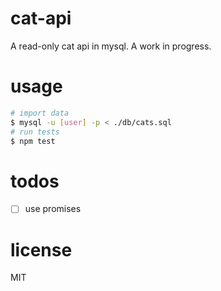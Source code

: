 # cat-api
A read-only cat api in mysql. A work in progress.

# usage
```bash
# import data
$ mysql -u [user] -p < ./db/cats.sql
# run tests
$ npm test
```

# todos
- [ ] use promises

# license
MIT
